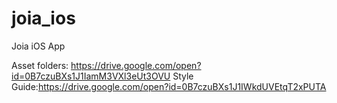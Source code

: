 # joia_ios
Joia iOS App

Asset folders: https://drive.google.com/open?id=0B7czuBXs1J1IamM3VXl3eUt3OVU
Style Guide:https://drive.google.com/open?id=0B7czuBXs1J1IWkdUVEtqT2xPUTA

